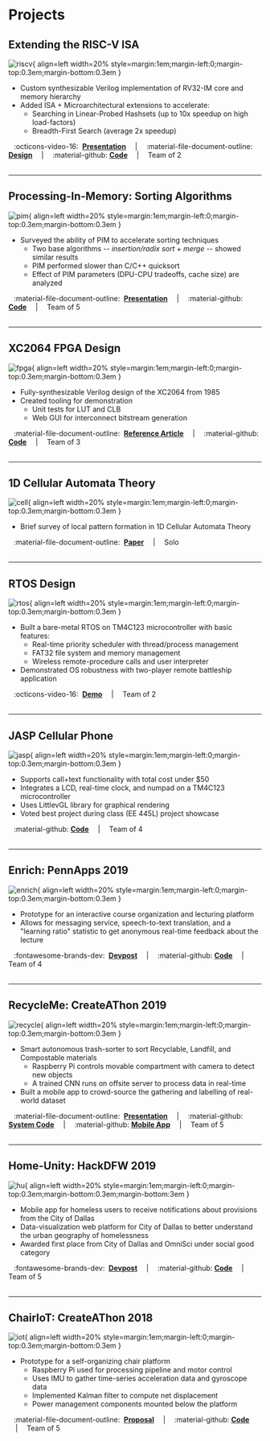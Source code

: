 # Projects

## Extending the RISC-V ISA

![riscv](assets/projects/RISCV_Logo.png){ align=left width=20% style=margin:1em;margin-left:0;margin-top:0.3em;margin-bottom:0.3em }

* Custom synthesizable Verilog implementation of RV32-IM core and memory hierarchy
* Added ISA + Microarchitectural extensions to accelerate:
    * Searching in Linear-Probed Hashsets (up to 10x speedup on high load-factors)
    * Breadth-First Search (average 2x speedup) 

&ensp; :octicons-video-16: &nbsp;[**Presentation**](https://vimeopro.com/utece/capstone2021spring/video/543700201)
&emsp;|&emsp; :material-file-document-outline: [**Design**](https://docs.google.com/document/d/1Ygt9UbJ5kYmJLXBvFtrCkNEAzlkYbvzGRgO9i6_9oP4/edit?usp=sharing)
&emsp;|&emsp; :material-github: [**Code**](https://github.com/Patt-Senior-Design/core-design)
&emsp;|&emsp; Team of 2
<br/>
<br/>

---

## Processing-In-Memory: Sorting Algorithms

![pim](assets/projects/PIM.jpg){ align=left width=20% style=margin:1em;margin-left:0;margin-top:0.3em;margin-bottom:0.3em }

* Surveyed the ability of PIM to accelerate sorting techniques
    * Two base algorithms -- *insertion/radix sort* + *merge* -- showed similar results
    * PIM performed slower than C/C++ quicksort
    * Effect of PIM parameters (DPU-CPU tradeoffs, cache size) are analyzed

&ensp; :material-file-document-outline: &nbsp;[**Presentation**](https://docs.google.com/presentation/d/1zqjP24BIFGV1ArI6x-K1hgJrn6dM-mcpVgXRz3by6Ms/edit#slide=id.p)
&emsp;|&emsp; :material-github: [**Code**](https://github.com/yashparakh111/upmem-dpu)
&emsp;|&emsp; Team of 5
<br/>
<br/>

---

## XC2064 FPGA Design

![fpga](assets/projects/FPGA.jpg){ align=left width=20% style=margin:1em;margin-left:0;margin-top:0.3em;margin-bottom:0.3em }

* Fully-synthesizable Verilog design of the XC2064 from 1985
* Created tooling for demonstration
    * Unit tests for LUT and CLB
    * Web GUI for interconnect bitstream generation

&ensp; :material-file-document-outline: &nbsp;[**Reference Article**](https://www.righto.com/2020/09/reverse-engineering-first-fpga-chip.html)
&emsp;|&emsp; :material-github: [**Code**](https://github.com/VLSI-Project/project)
&emsp;|&emsp; Team of 3
<br/>
<br/>

---

## 1D Cellular Automata Theory

![cell](assets/projects/multi_choice.png){ align=left width=20% style=margin:1em;margin-left:0;margin-top:0.3em;margin-bottom:0.3em }

* Brief survey of local pattern formation in 1D Cellular Automata Theory  

&ensp; :material-file-document-outline: &nbsp;[**Paper**](https://drive.google.com/file/d/1pp3Ui8jZkbUepoJQDvJm0HQ-iSu-Dniv/view)
&emsp;|&emsp; Solo
<br/>
<br/>

---

## RTOS Design

![rtos](assets/projects/RTOS2.png){ align=left width=20% style=margin:1em;margin-left:0;margin-top:0.3em;margin-bottom:0.3em }

* Built a bare-metal RTOS on TM4C123 microcontroller with basic features:
    * Real-time priority scheduler with thread/process management 
    * FAT32 file system and memory management
    * Wireless remote-procedure calls and user interpreter 
* Demonstrated OS robustness with two-player remote battleship application

&ensp; :octicons-video-16: &nbsp;[**Demo**](https://www.youtube.com/watch?v=N1q2bLxdYYM)
&emsp;|&emsp; Team of 2
<br/>
<br/>

---

## JASP Cellular Phone

![jasp](assets/projects/JASP2.jpg){ align=left width=20% style=margin:1em;margin-left:0;margin-top:0.3em;margin-bottom:0.3em }

* Supports call+text functionality with total cost under $50
* Integrates a LCD, real-time clock, and numpad on a TM4C123 microcontroller
* Uses LittlevGL library for graphical rendering
* Voted best project during class (EE 445L) project showcase

&ensp; :material-github: [**Code**](https://github.com/JASP-EE445L-Fall19/Phone_4C123)
&emsp;|&emsp; Team of 4
<br/>
<br/>

---

## Enrich: PennApps 2019

![enrich](assets/projects/Enrich.png){ align=left width=20% style=margin:1em;margin-left:0;margin-top:0.3em;margin-bottom:0.3em }

* Prototype for an interactive course organization and lecturing platform
* Allows for messaging service, speech-to-text translation, and a "learning ratio" statistic 
 to get anonymous real-time feedback about the lecture 

&ensp; :fontawesome-brands-dev: &nbsp;[**Devpost**](https://devpost.com/software/enrich-an-education-platform-to-increase-collaboration)
&emsp;|&emsp; :material-github: [**Code**](https://github.com/arjunramesh99/Enrich)
&emsp;|&emsp; Team of 4
<br/>
<br/>

---

## RecycleMe: CreateAThon 2019

![recycle](assets/projects/TeamTrash.png){ align=left width=20% style=margin:1em;margin-left:0;margin-top:0.3em;margin-bottom:0.3em }

* Smart autonomous trash-sorter to sort Recyclable, Landfill, and Compostable materials 
    * Raspberry Pi controls movable compartment with camera to detect new objects
    * A trained CNN runs on offsite server to process data in real-time
* Built a mobile app to crowd-source the gathering and labelling of real-world dataset

&ensp; :material-file-document-outline: &nbsp;[**Presentation**](https://docs.google.com/presentation/d/1hpvU2TW-b8DZ-9Plj63A9ec2fWhC68u3J7fawatYcz0/edit#slide=id.g6349289ee8_0_57)
&emsp;|&emsp; :material-github: [**System Code**](https://github.com/yashparakh111/createathon2019)
&emsp;|&emsp; :material-github: [**Mobile App**](https://github.com/yashparakh111/RecycleMe)
&emsp;|&emsp; Team of 5
<br/>
<br/>

---

## Home-Unity: HackDFW 2019

![hu](assets/projects/HomeUnity.png){ align=left width=20% style=margin:1em;margin-left:0;margin-top:0.3em;margin-bottom:0.3em;margin-bottom:3em }

* Mobile app for homeless users to receive notifications about provisions from the City of 
 Dallas
* Data-visualization web platform for City of Dallas to better understand the 
 urban geography of homelessness
* Awarded first place from City of Dallas and OmniSci under social good category

&ensp; :fontawesome-brands-dev: &nbsp;[**Devpost**](https://devpost.com/software/home-unity-fctb5s)
&emsp;|&emsp; :material-github: [**Code**](https://github.com/yashparakh111/Home-Unity)
&emsp;|&emsp; Team of 5
<br/>
<br/>

---

## ChairIoT: CreateAThon 2018

![iot](assets/projects/Chair1_crop.jpg){ align=left width=20% style=margin:1em;margin-left:0;margin-top:0.3em;margin-bottom:0.3em }

* Prototype for a self-organizing chair platform
    * Raspberry Pi used for processing pipeline and motor control
    * Uses IMU to gather time-series acceleration data and gyroscope data
    * Implemented Kalman filter to compute net displacement
    * Power management components mounted below the platform

&ensp; :material-file-document-outline: &nbsp;[**Proposal**](https://drive.google.com/file/d/1ro5dI3SfT6lGEWr6IyF8sTGZJdI4XTpq/view?usp=sharing)
&emsp;|&emsp; :material-github: [**Code**](https://github.com/yashparakh111/Self-Organizing-Chair)
&emsp;|&emsp; Team of 5


<br/>
<br/>
